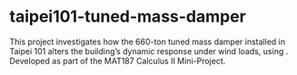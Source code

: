 # taipei101-tuned-mass-damper
This project investigates how the 660-ton tuned mass damper installed in Taipei 101 alters the building’s dynamic response under wind loads, using . Developed as part of the MAT187 Calculus II Mini-Project.
